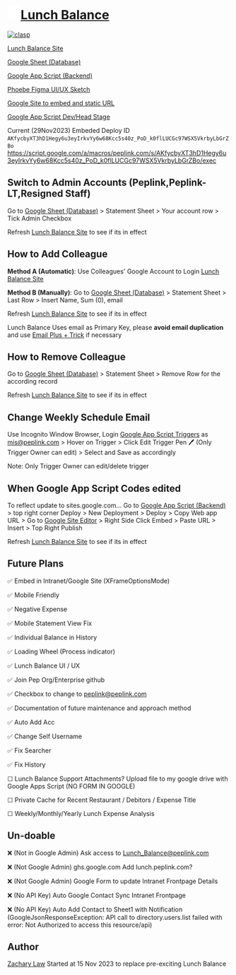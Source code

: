 # [<img src="icon.png" alt="i" width="30">Lunch Balance](https://sites.google.com/peplink.com/lunch)
[![clasp](https://img.shields.io/badge/built%20with-clasp-4285f4.svg)](https://github.com/google/clasp)

[Lunch Balance Site](https://sites.google.com/peplink.com/lunch)

[Google Sheet (Database)](https://docs.google.com/spreadsheets/d/1pU4uWo6HQUNyoJ5C7ZLx-tJ1Pk0Vvxsmgc04hw0UWtw/edit?usp=sharing)


[Google App Script (Backend)](https://script.google.com/u/0/home/projects/1N0tAoXCfwq_vJlkoANn86k8q0ACPve27Ad4i-HdEn6Z-tyRe0K5pVb2X/edit)

[Phoebe Figma UI/UX Sketch](https://www.figma.com/file/Ya1LfDaUotjncmGYSUjkFR/Intranet?type=design&node-id=26%3A2&mode=dev)

[Google Site to embed and static URL](https://sites.google.com/d/1QP2lPVTie2sxlFiG-_xIkvAbCF_fo_Mc/p/1zfnLPP03dsRHqD9nEwSlbFDHZeGkkZxh/edit)

[Google App Script Dev/Head Stage](https://script.google.com/a/macros/peplink.com/s/AKfycbx0wPZ_cm3ObE9UeZkB3DOqgyLmgWdCm2lq8TZ5tbg/dev)

Current (29Nov2023) Embeded Deploy ID `AKfycbyXT3hD1Hegy6u3eyIrkvYy6w68Kcc5s40z_PoD_k0flLUCGc97WSX5VkrbyLbGrZBo`
https://script.google.com/a/macros/peplink.com/s/AKfycbyXT3hD1Hegy6u3eyIrkvYy6w68Kcc5s40z_PoD_k0flLUCGc97WSX5VkrbyLbGrZBo/exec

## Switch to Admin Accounts (Peplink,Peplink-LT,Resigned Staff)
Go to [Google Sheet (Database)](https://docs.google.com/spreadsheets/d/1pU4uWo6HQUNyoJ5C7ZLx-tJ1Pk0Vvxsmgc04hw0UWtw/edit?usp=sharing) > Statement Sheet > Your account row > Tick Admin Checkbox

Refresh [Lunch Balance Site](https://sites.google.com/peplink.com/lunch) to see if its in effect

## How to Add Colleague
**Method A (Automatic)**: Use Colleagues' Google Account to Login [Lunch Balance Site](https://sites.google.com/peplink.com/lunch)

**Method B (Manually)**: Go to [Google Sheet (Database)](https://docs.google.com/spreadsheets/d/1pU4uWo6HQUNyoJ5C7ZLx-tJ1Pk0Vvxsmgc04hw0UWtw/edit?usp=sharing) > Statement Sheet > Last Row > Insert Name, Sum (0), email

Refresh [Lunch Balance Site](https://sites.google.com/peplink.com/lunch) to see if its in effect

Lunch Balance Uses email as Primary Key, please **avoid email duplication** and use [Email Plus + Trick](https://gmail.googleblog.com/2008/03/2-hidden-ways-to-get-more-from-your.html) if necessary

## How to Remove Colleague
Go to [Google Sheet (Database)](https://docs.google.com/spreadsheets/d/1pU4uWo6HQUNyoJ5C7ZLx-tJ1Pk0Vvxsmgc04hw0UWtw/edit?usp=sharing) > Statement Sheet > Remove Row for the according record

Refresh [Lunch Balance Site](https://sites.google.com/peplink.com/lunch) to see if its in effect

## Change Weekly Schedule Email
Use Incognito Window Browser, Login [Google App Script Triggers](https://script.google.com/u/0/home/projects/1N0tAoXCfwq_vJlkoANn86k8q0ACPve27Ad4i-HdEn6Z-tyRe0K5pVb2X/triggers) as mis@peplink.com > Hover on Trigger > Click Edit Trigger Pen 🖊 (Only Trigger Owner can edit) > Select and Save as accordingly

Note: Only Trigger Owner can edit/delete trigger

## When Google App Script Codes edited
To reflect update to sites.google.com... Go to [Google App Script (Backend)](https://script.google.com/u/0/home/projects/1N0tAoXCfwq_vJlkoANn86k8q0ACPve27Ad4i-HdEn6Z-tyRe0K5pVb2X/edit) > top right corner Deploy > New Deployment > Deploy > Copy Web app URL > Go to [Google Site Editor](https://sites.google.com/d/1QP2lPVTie2sxlFiG-_xIkvAbCF_fo_Mc/p/1zfnLPP03dsRHqD9nEwSlbFDHZeGkkZxh/edit) > Right Side Click Embed > Paste URL > Insert > Top Right Publish

Refresh [Lunch Balance Site](https://sites.google.com/peplink.com/lunch) to see if its in effect

## Future Plans
✅ Embed in Intranet/Google Site (XFrameOptionsMode)

✅ Mobile Friendly

✅ Negative Expense

✅ Mobile Statement View Fix

✅ Individual Balance in History

✅ Loading Wheel (Process indicator)

✅ Lunch Balance UI / UX

✅ Join Pep Org/Enterprise github

✅ Checkbox to change to peplink@peplink.com

✅ Documentation of future maintenance and approach method

✅ Auto Add Acc

✅ Change Self Username

✅ Fix Searcher

✅ Fix History

☐ Lunch Balance Support Attachments? Upload file to my google drive with Google Apps Script (NO FORM IN GOOGLE)

☐ Private Cache for Recent Restaurant / Debitors / Expense Title

☐ Weekly/Monthly/Yearly Lunch Expense Analysis


## Un-doable
❌ (Not in Google Admin) Ask access to Lunch_Balance@peplink.com

❌ (Not Google Admin) ghs.google.com Add lunch.peplink.com?

❌ (Not Google Admin) Google Form to update Intranet Frontpage Details

❌ (No API Key) Auto Google Contact Sync Intranet Frontpage

❌ (No API Key) Auto Add Contact to Sheet1 with Notification (GoogleJsonResponseException: API call to directory.users.list 
failed with error: Not Authorized to access this resource/api)


## Author
[Zachary Law](zacharylaw@peplink.com) Started at 15 Nov 2023 to replace pre-exciting Lunch Balance
